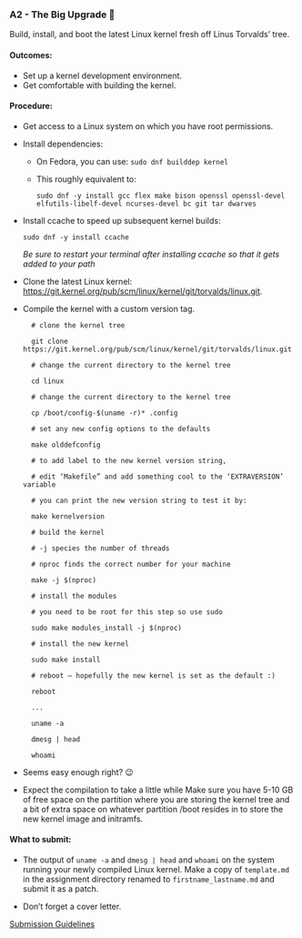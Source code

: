 ### A2 - The Big Upgrade 🎢

Build, install, and boot the latest Linux kernel fresh off Linus Torvalds’ tree.

#### Outcomes:
* Set up a kernel development environment.
* Get comfortable with building the kernel.

#### Procedure:
* Get access to a Linux system on which you have root permissions.


* Install dependencies:
  * On Fedora, you can use:
    	`sudo dnf builddep kernel`
  * This roughly equivalent to:

	`sudo dnf -y install gcc flex make bison openssl openssl-devel elfutils-libelf-devel ncurses-devel bc git tar dwarves`

* Install ccache to speed up subsequent kernel builds:

	`sudo dnf -y install ccache`

  *Be sure to restart your terminal after installing ccache so that it gets added to your path*

* Clone the latest Linux kernel: <https://git.kernel.org/pub/scm/linux/kernel/git/torvalds/linux.git>.
* Compile the kernel with a custom version tag. 

        # clone the kernel tree

        git clone https://git.kernel.org/pub/scm/linux/kernel/git/torvalds/linux.git

        # change the current directory to the kernel tree

        cd linux

        # change the current directory to the kernel tree

        cp /boot/config-$(uname -r)* .config

        # set any new config options to the defaults

        make olddefconfig

        # to add label to the new kernel version string,

        # edit ‘Makefile” and add something cool to the ‘EXTRAVERSION’ variable

        # you can print the new version string to test it by:

        make kernelversion

        # build the kernel

        # -j species the number of threads

        # nproc finds the correct number for your machine

        make -j $(nproc)

        # install the modules

        # you need to be root for this step so use sudo

        sudo make modules_install -j $(nproc)

        # install the new kernel

        sudo make install

        # reboot – hopefully the new kernel is set as the default :)

        reboot

        ...

        uname -a

        dmesg | head

        whoami
* Seems easy enough right? 😉
* Expect the compilation to take a little while Make sure you have 5-10 GB of free space on the partition where you are storing the kernel tree and a bit of extra space on whatever partition /boot resides in to store the new kernel image and initramfs.

#### What to submit:

* The output of `uname -a` and `dmesg | head` and `whoami` on the system running your newly compiled Linux kernel. Make a copy of `template.md` in the assignment directory renamed to `firstname_lastname.md` and submit it as a patch.

* Don’t forget a cover letter.

[Submission Guidelines](../policies/submission_guidelines.md)
